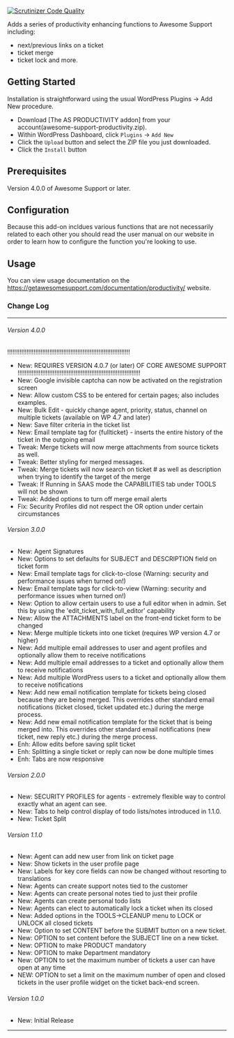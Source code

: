 [![Scrutinizer Code Quality](https://scrutinizer-ci.com/b/awesomesupport/productivity/badges/quality-score.png?b=master&s=15b985a3b96fc2c10b8f1434086526e94d245992)](https://scrutinizer-ci.com/b/awesomesupport/productivity/?branch=master)

Adds a series of productivity enhancing functions to Awesome Support including:
- next/previous links on a ticket
- ticket merge
- ticket lock
and more.

## Getting Started

Installation is straightforward using the usual WordPress Plugins -> Add New procedure.

- Download [The AS PRODUCTIVITY addon] from your account(awesome-support-productivity.zip).
- Within WordPress Dashboard, click `Plugins` -> `Add New`
- Click the `Upload` button and select the ZIP file you just downloaded.
- Click the `Install` button

## Prerequisites

Version 4.0.0 of Awesome Support or later.

## Configuration

Because this add-on incldues various functions that are not necessarily related to each other you should read the user manual on our website in order to learn how to configure the function you're looking to use.

## Usage

You can view usage documentation on the https://getawesomesupport.com/documentation/productivity/ website.

### Change Log

-----------------------------------------------------------------------------------------
###### Version 4.0.0
!!!!!!!!!!!!!!!!!!!!!!!!!!!!!!!!!!!!!!!!!!!!!!!!!!!!!!!!!!!!!!!!!!!!!!
- New: REQUIRES VERSION 4.0.7 (or later) OF CORE AWESOME SUPPORT 
!!!!!!!!!!!!!!!!!!!!!!!!!!!!!!!!!!!!!!!!!!!!!!!!!!!!!!!!!!!!!!!!!!!!!!
- New: Google invisible captcha can now be activated on the registration screen
- New: Allow custom CSS to be entered for certain pages; also includes examples.
- New: Bulk Edit - quickly change agent, priority, status, channel on multiple tickets (available on WP 4.7 and later)
- New: Save filter criteria in the ticket list 
- New: Email template tag for {fullticket} - inserts the entire history of the ticket in the outgoing email
- Tweak: Merge tickets will now merge attachments from source tickets as well.
- Tweak: Better styling for merged messages.
- Tweak: Merge tickets will now search on ticket # as well as description when trying to identify the target of the merge
- Tweak: If Running in SAAS mode the CAPABILITIES tab under TOOLS will not be shown
- Tweak: Added options to turn off merge email alerts
- Fix: Security Profiles did not respect the OR option under certain circumstances

###### Version 3.0.0
- New: Agent Signatures
- New: Options to set defaults for SUBJECT and DESCRIPTION field on ticket form
- New: Email template tags for click-to-close (Warning: security and performance issues when turned on!)
- New: Email template tags for click-to-view (Warning: security and performance issues when turned on!)
- New: Option to allow certain users to use a full editor when in admin.  Set this by using the 'edit_ticket_with_full_editor' capability
- New: Allow the ATTACHMENTS label on the front-end ticket form to be changed
- New: Merge multiple tickets into one ticket (requires WP version 4.7 or higher)
- New: Add multiple email addresses to user and agent profiles and optionally allow them to receive notifications
- New: Add multiple email addresses to a ticket and optionally allow them to receive notifications
- New: Add multiple WordPress users to a ticket and optionally allow them to receive notifications
- New: Add new email notification template for tickets being closed because they are being merged. This overrides other standard email notifications (ticket closed, ticket updated etc.) during the merge process.
- New: Add new email notification template for the ticket that is being merged into.  This overrides other standard email notifications (new ticket, new reply etc.) during the merge process.
- Enh: Allow edits before saving split ticket
- Enh: Splitting a single ticket or reply can now be done multiple times
- Enh: Tabs are now responsive

###### Version 2.0.0
- New: SECURITY PROFILES for agents - extremely flexible way to control exactly what an agent can see.
- New: Tabs to help control display of todo lists/notes introduced in 1.1.0.
- New: Ticket Split

###### Version 1.1.0
- New: Agent can add new user from link on ticket page
- New: Show tickets in the user profile page
- New: Labels for key core fields can now be changed without resorting to translations
- New: Agents can create support notes tied to the customer
- New: Agents can create personal notes tied to just their profile
- New: Agents can create personal todo lists
- New: Agents can elect to automatically lock a ticket when its closed
- New: Added options in the TOOLS->CLEANUP menu to LOCK or UNLOCK all closed tickets
- New: Option to set CONTENT before the SUBMIT button on a new ticket.
- New: OPTION to set content before the SUBJECT line on a new ticket.
- New: OPTION to make PRODUCT mandatory
- New: OPTION to make Department mandatory
- New: OPTION to set the maximum number of tickets a user can have open at any time
- NEW: OPTION to set a limit on the maximum number of open and closed tickets in the user profile widget on the ticket back-end screen.



###### Version 1.0.0
- New: Initial Release

-----------------------------------------------------------------------------------------